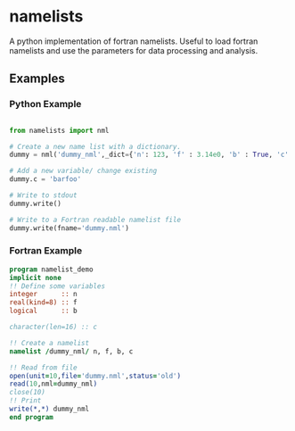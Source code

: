 # namelists
A python implementation of fortran namelists.
Useful to load fortran namelists and use the parameters for data processing and analysis.

## Examples
### Python Example
```python

from namelists import nml

# Create a new name list with a dictionary.
dummy = nml('dummy_nml',_dict={'n': 123, 'f' : 3.14e0, 'b' : True, 'c' : 'foobar'}

# Add a new variable/ change existing
dummy.c = 'barfoo'

# Write to stdout
dummy.write()

# Write to a Fortran readable namelist file
dummy.write(fname='dummy.nml')
```
### Fortran Example
```fortran
program namelist_demo
implicit none
!! Define some variables
integer      :: n
real(kind=8) :: f
logical      :: b

character(len=16) :: c

!! Create a namelist
namelist /dummy_nml/ n, f, b, c

!! Read from file
open(unit=10,file='dummy.nml',status='old')
read(10,nml=dummy_nml)
close(10)
!! Print
write(*,*) dummy_nml
end program
```

